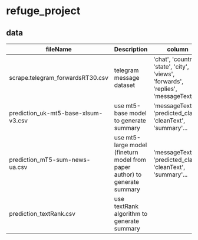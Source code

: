# refuge_project
## data
| fileName                            | Description                                                                 | column                                                                     |
|-------------------------------------|-----------------------------------------------------------------------------|----------------------------------------------------------------------------|
| scrape.telegram_forwardsRT30.csv | telegram message dataset                                                    | 'chat', 'country', 'state', 'city', 'views', 'forwards', 'replies', 'messageText'|
| prediction_uk-mt5-base-xlsum-v3.csv | use mt5-base model to generate summary                                      | 'messageText', 'predicted_class', 'cleanText', 'summary'... |
| prediction_mT5-sum-news-ua.csv      | use mt5-large model (fineturn model from paper author)  to generate summary |'messageText', 'predicted_class', 'cleanText', 'summary'...                                                                             |
| prediction_textRank.csv             | use textRank algorithm to generate summary                                  |                                                                            |
